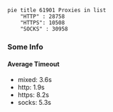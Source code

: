 
```mermaid
pie title 61901 Proxies in list
    "HTTP" : 28758
    "HTTPS": 10508
    "SOCKS" : 30958
```

### Some Info
#### Average Timeout

- mixed: 3.6s
- http: 1.9s
- https: 8.2s
- socks: 5.3s